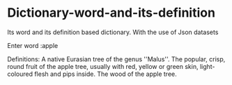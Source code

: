 # Dictionary-word-and-its-definition
Its word and its definition based dictionary. With the use of Json datasets

Enter word :apple

Definitions:
A native Eurasian tree of the genus ''Malus''.
The popular, crisp, round fruit of the apple tree, usually with red, yellow or green skin, light-coloured flesh and pips inside.
The wood of the apple tree.
